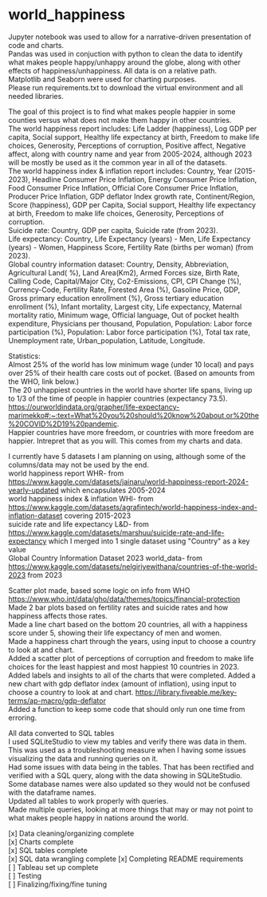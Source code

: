 # world_happiness
Jupyter notebook was used to allow for a narrative-driven presentation of code and charts.  
Pandas was used in conjuction with python to clean the data to identify what makes people happy/unhappy around the globe, along with other effects of happiness/unhappiness. All data is on a relative path.  
Matplotlib and Seaborn were used for charting purposes.  
Please run requirements.txt to download the virtual environment and all needed libraries.  

The goal of this project is to find what makes people happier in some counties versus what does not make them happy in other countries.  
The world happiness report includes: Life Ladder (happiness), Log GDP per capita, Social support, Healthy life expectancy at birth, Freedom to make life choices, Generosity, Perceptions of corruption, Positive affect, Negative affect, along with country name and year from 2005-2024, although 2023 will be mostly be used as it the common year in all of the datasets.  
The world happiness index & inflation report includes: Country, Year (2015-2023), Headline Consumer Price Inflation, Energy Consumer Price Inflation, Food Consumer Price Inflation, Official Core Consumer Price Inflation, Producer Price Inflation, GDP deflator Index growth rate, Continent/Region, Score (happiness), GDP per Capita, Social support, Healthy life expectancy at birth, Freedom to make life choices, Generosity, Perceptions of corruption.  
Suicide rate: Country, GDP per capita, Suicide rate (from 2023).  
Life expectancy: Country, Life Expectancy (years) - Men, Life Expectancy (years) - Women, Happiness Score, Fertility Rate (births per woman) (from 2023).  
Global country information dataset: Country, Density, Abbreviation, Agricultural Land( %), Land Area(Km2), Armed Forces size, Birth Rate, Calling Code, Capital/Major City, Co2-Emissions, CPI, CPI Change (%), Currency-Code, Fertility Rate, Forested Area (%), Gasoline Price, GDP, Gross primary education enrollment (%), Gross tertiary education enrollment (%), Infant mortality, Largest city, Life expectancy, Maternal mortality ratio, Minimum wage, Official language, Out of pocket health expenditure, Physicians per thousand, Population, Population: Labor force participation (%), Population: Labor force participation (%), Total tax rate, Unemployment rate, Urban_population, Latitude, Longitude.  

Statistics:  
Almost 25% of the world has low minimum wage (under 10 local) and pays over 25% of their health care costs out of pocket. (Based on amounts from the WHO, link below.)  
The 20 unhappiest countries in the world have shorter life spans, living up to 1/3 of the time of people in happier countries (expectancy 73.5). https://ourworldindata.org/grapher/life-expectancy-marimekko#:~:text=What%20you%20should%20know%20about,or%20the%20COVID%2D19%20pandemic.  
Happier countries have more freedom, or countries with more freedom are happier. Intrepret that as you will. This comes from my charts and data.

I currently have 5 datasets I am planning on using, although some of the columns/data may not be used by the end.   
world happiness report WHR- from https://www.kaggle.com/datasets/jainaru/world-happiness-report-2024-yearly-updated which encapsulates 2005-2024  
world happiness index & inflation WHI- from https://www.kaggle.com/datasets/agrafintech/world-happiness-index-and-inflation-dataset covering 2015-2023  
suicide rate and life expectancy L&D- from https://www.kaggle.com/datasets/marshuu/suicide-rate-and-life-expectancy which I merged into 1 single dataset using "Country" as a key value  
Global Country Information Dataset 2023 world_data- from https://www.kaggle.com/datasets/nelgiriyewithana/countries-of-the-world-2023 from 2023  

Scatter plot made, based some logic on info from WHO https://www.who.int/data/gho/data/themes/topics/financial-protection  
Made 2 bar plots based on fertility rates and suicide rates and how happiness affects those rates.  
Made a line chart based on the bottom 20 countries, all with a happiness score under 5, showing their life expectancy of men and women.   
Made a happiness chart through the years, using input to choose a country to look at and chart.  
Added a scatter plot of perceptions of corruption and freedom to make life choices for the least happiest and most happiest 10 countries in 2023.  
Added labels and insights to all of the charts that were completed.
Added a new chart with gdp deflator index (amount of inflation), using input to choose a country to look at and chart.  https://library.fiveable.me/key-terms/ap-macro/gdp-deflator  
Added a function to keep some code that should only run one time from erroring.  

All data converted to SQL tables  
I used SQLiteStudio to view my tables and verify there was data in them. This was used as a troubleshooting measure when I having some issues visualizing the data and running queries on it.   
Had some issues with data being in the tables. That has been rectified and verified with a SQL query, along with the data showing in SQLiteStudio.   
Some database names were also updated so they would not be confused with the dataframe names.  
Updated all tables to work properly with queries.  
Made multiple queries, looking at more things that may or may not point to what makes people happy in nations around the world.   

[x] Data cleaning/organizing complete   
[x] Charts complete  
[x] SQL tables complete    
[x] SQL data wrangling complete 
[x] Completing README requirements  
[ ] Tableau set up complete  
[ ] Testing  
[ ] Finalizing/fixing/fine tuning  
